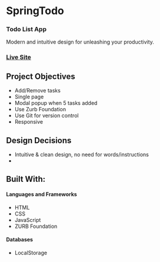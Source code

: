 # SpringTodo

### Todo List App

Modern and intuitive design for unleashing your productivity.

### [Live Site](https://kaseycolleen.github.io/spring-todo/)

## Project Objectives

- Add/Remove tasks
- Single page
- Modal popup when 5 tasks added
- Use Zurb Foundation
- Use Git for version control
- Responsive

## Design Decisions

- Intuitive & clean design, no need for words/instructions
- 

## Built With:

#### Languages and Frameworks
- HTML
- CSS
- JavaScript
- ZURB Foundation

#### Databases
- LocalStorage
